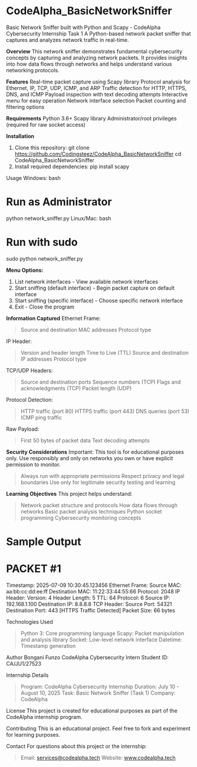 # CodeAlpha_BasicNetworkSniffer
Basic Network Sniffer built with Python and Scapy - CodeAlpha Cybersecurity Internship Task 1
A Python-based network packet sniffer that captures and analyzes network traffic in real-time.

**Overview**
This network sniffer demonstrates fundamental cybersecurity concepts by capturing and analyzing network packets. It provides insights into how data flows through networks and helps understand various networking protocols.

**Features**
Real-time packet capture using Scapy library
Protocol analysis for Ethernet, IP, TCP, UDP, ICMP, and ARP
Traffic detection for HTTP, HTTPS, DNS, and ICMP
Payload inspection with text decoding attempts
Interactive menu for easy operation
Network interface selection
Packet counting and filtering options

**Requirements**
Python 3.6+
Scapy library
Administrator/root privileges (required for raw socket access)

**Installation**
1. Clone this repository:
  git clone https://github.com/Codingsteez/CodeAlpha_BasicNetworkSniffer
  cd CodeAlpha_BasicNetworkSniffer
3. Install required dependencies:
  pip install scapy

Usage
Windows:
bash
# Run as Administrator
python network_sniffer.py
Linux/Mac:
bash
# Run with sudo
sudo python network_sniffer.py

**Menu Options:**
1. List network interfaces - View available network interfaces
2. Start sniffing (default interface) - Begin packet capture on default interface
3. Start sniffing (specific interface) - Choose specific network interface
4. Exit - Close the program
   
**Information Captured**
Ethernet Frame:
> Source and destination MAC addresses
> Protocol type

IP Header:
> Version and header length
> Time to Live (TTL)
> Source and destination IP addresses
> Protocol type

TCP/UDP Headers:
> Source and destination ports
> Sequence numbers (TCP)
> Flags and acknowledgments (TCP)
> Packet length (UDP)

Protocol Detection:
> HTTP traffic (port 80)
> HTTPS traffic (port 443)
> DNS queries (port 53)
> ICMP ping traffic

Raw Payload:
> First 50 bytes of packet data
> Text decoding attempts

**Security Considerations**
Important: This tool is for educational purposes only. Use responsibly and only on networks you own or have explicit permission to monitor.

> Always run with appropriate permissions
> Respect privacy and legal boundaries
> Use only for legitimate security testing and learning

**Learning Objectives**
This project helps understand:

> Network packet structure and protocols
> How data flows through networks
> Basic packet analysis techniques
> Python socket programming
> Cybersecurity monitoring concepts

Sample Output
==============================================================
PACKET #1
==============================================================
Timestamp: 2025-07-09 10:30:45.123456
Ethernet Frame:
  Source MAC: aa:bb:cc:dd:ee:ff
  Destination MAC: 11:22:33:44:55:66
  Protocol: 2048
IP Header:
  Version: 4
  Header Length: 5
  TTL: 64
  Protocol: 6
  Source IP: 192.168.1.100
  Destination IP: 8.8.8.8
TCP Header:
  Source Port: 54321
  Destination Port: 443
  [HTTPS Traffic Detected]
Packet Size: 66 bytes

Technologies Used
> Python 3: Core programming language
> Scapy: Packet manipulation and analysis library
> Socket: Low-level network interface
> Datetime: Timestamp generation

Author
Bongani Funzo
CodeAlpha Cybersecurity Intern
Student ID: CA/JU1/27523

Internship Details
> Program: CodeAlpha Cybersecurity Internship
> Duration: July 10 - August 10, 2025
> Task: Basic Network Sniffer (Task 1)
> Company: CodeAlpha

License
This project is created for educational purposes as part of the CodeAlpha internship program.

Contributing
This is an educational project. Feel free to fork and experiment for learning purposes.

Contact
For questions about this project or the internship:
> Email: services@codealpha.tech
> Website: www.codealpha.tech
